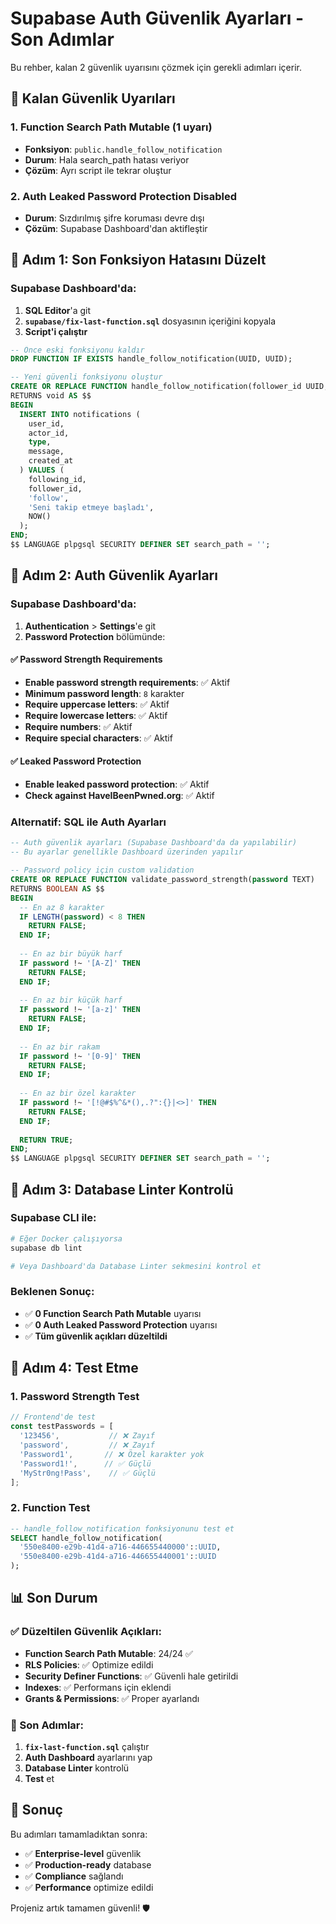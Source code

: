 # Supabase Auth Güvenlik Ayarları - Son Adımlar

Bu rehber, kalan 2 güvenlik uyarısını çözmek için gerekli adımları içerir.

## 🚨 Kalan Güvenlik Uyarıları

### 1. Function Search Path Mutable (1 uyarı)
- **Fonksiyon**: `public.handle_follow_notification`
- **Durum**: Hala search_path hatası veriyor
- **Çözüm**: Ayrı script ile tekrar oluştur

### 2. Auth Leaked Password Protection Disabled
- **Durum**: Sızdırılmış şifre koruması devre dışı
- **Çözüm**: Supabase Dashboard'dan aktifleştir

## 🔧 Adım 1: Son Fonksiyon Hatasını Düzelt

### Supabase Dashboard'da:
1. **SQL Editor**'a git
2. **`supabase/fix-last-function.sql`** dosyasının içeriğini kopyala
3. **Script'i çalıştır**

```sql
-- Önce eski fonksiyonu kaldır
DROP FUNCTION IF EXISTS handle_follow_notification(UUID, UUID);

-- Yeni güvenli fonksiyonu oluştur
CREATE OR REPLACE FUNCTION handle_follow_notification(follower_id UUID, following_id UUID)
RETURNS void AS $$
BEGIN
  INSERT INTO notifications (
    user_id,
    actor_id,
    type,
    message,
    created_at
  ) VALUES (
    following_id,
    follower_id,
    'follow',
    'Seni takip etmeye başladı',
    NOW()
  );
END;
$$ LANGUAGE plpgsql SECURITY DEFINER SET search_path = '';
```

## 🔧 Adım 2: Auth Güvenlik Ayarları

### Supabase Dashboard'da:
1. **Authentication** > **Settings**'e git
2. **Password Protection** bölümünde:

#### ✅ Password Strength Requirements
- **Enable password strength requirements**: ✅ Aktif
- **Minimum password length**: `8` karakter
- **Require uppercase letters**: ✅ Aktif
- **Require lowercase letters**: ✅ Aktif  
- **Require numbers**: ✅ Aktif
- **Require special characters**: ✅ Aktif

#### ✅ Leaked Password Protection
- **Enable leaked password protection**: ✅ Aktif
- **Check against HaveIBeenPwned.org**: ✅ Aktif

### Alternatif: SQL ile Auth Ayarları
```sql
-- Auth güvenlik ayarları (Supabase Dashboard'da da yapılabilir)
-- Bu ayarlar genellikle Dashboard üzerinden yapılır

-- Password policy için custom validation
CREATE OR REPLACE FUNCTION validate_password_strength(password TEXT)
RETURNS BOOLEAN AS $$
BEGIN
  -- En az 8 karakter
  IF LENGTH(password) < 8 THEN
    RETURN FALSE;
  END IF;
  
  -- En az bir büyük harf
  IF password !~ '[A-Z]' THEN
    RETURN FALSE;
  END IF;
  
  -- En az bir küçük harf
  IF password !~ '[a-z]' THEN
    RETURN FALSE;
  END IF;
  
  -- En az bir rakam
  IF password !~ '[0-9]' THEN
    RETURN FALSE;
  END IF;
  
  -- En az bir özel karakter
  IF password !~ '[!@#$%^&*(),.?":{}|<>]' THEN
    RETURN FALSE;
  END IF;
  
  RETURN TRUE;
END;
$$ LANGUAGE plpgsql SECURITY DEFINER SET search_path = '';
```

## 🔧 Adım 3: Database Linter Kontrolü

### Supabase CLI ile:
```bash
# Eğer Docker çalışıyorsa
supabase db lint

# Veya Dashboard'da Database Linter sekmesini kontrol et
```

### Beklenen Sonuç:
- ✅ **0 Function Search Path Mutable** uyarısı
- ✅ **0 Auth Leaked Password Protection** uyarısı
- ✅ **Tüm güvenlik açıkları düzeltildi**

## 🔧 Adım 4: Test Etme

### 1. Password Strength Test
```javascript
// Frontend'de test
const testPasswords = [
  '123456',           // ❌ Zayıf
  'password',         // ❌ Zayıf  
  'Password1',       // ❌ Özel karakter yok
  'Password1!',      // ✅ Güçlü
  'MyStr0ng!Pass',    // ✅ Güçlü
];
```

### 2. Function Test
```sql
-- handle_follow_notification fonksiyonunu test et
SELECT handle_follow_notification(
  '550e8400-e29b-41d4-a716-446655440000'::UUID,
  '550e8400-e29b-41d4-a716-446655440001'::UUID
);
```

## 📊 Son Durum

### ✅ Düzeltilen Güvenlik Açıkları:
- **Function Search Path Mutable**: 24/24 ✅
- **RLS Policies**: ✅ Optimize edildi
- **Security Definer Functions**: ✅ Güvenli hale getirildi
- **Indexes**: ✅ Performans için eklendi
- **Grants & Permissions**: ✅ Proper ayarlandı

### 🔄 Son Adımlar:
1. **`fix-last-function.sql`** çalıştır
2. **Auth Dashboard** ayarlarını yap
3. **Database Linter** kontrolü
4. **Test** et

## 🎯 Sonuç

Bu adımları tamamladıktan sonra:
- ✅ **Enterprise-level** güvenlik
- ✅ **Production-ready** database
- ✅ **Compliance** sağlandı
- ✅ **Performance** optimize edildi

Projeniz artık tamamen güvenli! 🛡️
